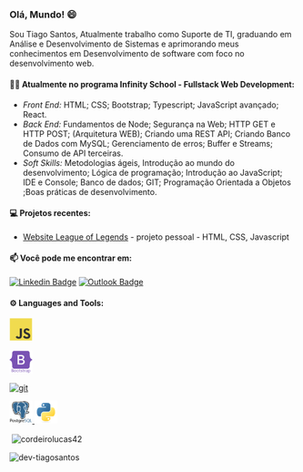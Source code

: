 ### Olá, Mundo! 😄

Sou Tiago Santos, Atualmente trabalho como Suporte de TI, graduando em Análise e Desenvolvimento de Sistemas e aprimorando meus conhecimentos em Desenvolvimento de software com foco no desenvolvimento web. 

#### 👨‍💻 **Atualmente no programa Infinity School - Fullstack Web Development:**

- *Front End:* HTML; CSS; Bootstrap; Typescript; JavaScript avançado; React.
- *Back End:* Fundamentos de Node; Segurança na Web; HTTP GET e HTTP POST; (Arquitetura WEB); Criando uma REST API; Criando Banco de Dados com MySQL; Gerenciamento de erros; Buffer e Streams; Consumo de API terceiras.
- *Soft Skills:* Metodologias ágeis, Introdução ao mundo do desenvolvimento; Lógica de programação; Introdução ao JavaScript; IDE e Console; Banco de dados; GIT; Programação Orientada a Objetos ;Boas práticas de desenvolvimento.

#### 💻 **Projetos recentes:**
- [Website League of Legends](https://github.com/dev-tiagosantos/League-of-legends-website-onepage) - projeto pessoal - HTML, CSS, Javascript


#### 📫 **Você pode me encontrar em:**

[![Linkedin Badge](https://img.shields.io/badge/-LinkedIn-blue?style=flat&logo=Linkedin&logoColor=white&link=https://www.linkedin.com/in/tiagosilvabr/)](https://www.linkedin.com/in/tiagosilvabr/)
[![Outlook Badge](https://img.shields.io/badge/-Outlook-267ACA?style=flat&logo=Microsoft-Outlook&logoColor=white&link=mailto:tiagosantos.dev@outlook.com)](mailto:tiagosantos.dev@outlook.com)

#### ⚙️ **Languages and Tools:**
<p align="left">
  

  <a href="https://developer.mozilla.org/en-US/docs/Web/JavaScript" target="_blank"> <img src="https://raw.githubusercontent.com/devicons/devicon/master/icons/javascript/javascript-original.svg" alt="javascript" width="40" height="40"/> </a> 
  
 <a href="https://getbootstrap.com" target="_blank"> <img src="https://raw.githubusercontent.com/devicons/devicon/master/icons/bootstrap/bootstrap-plain-wordmark.svg" alt="bootstrap" width="40" height="40"/> </a>

  <a href="https://git-scm.com/" target="_blank"> <img src="https://www.vectorlogo.zone/logos/git-scm/git-scm-icon.svg" alt="git" width="40" height="40"/> </a>
 
  
   
  <a href="https://www.postgresql.org" target="_blank"> <img src="https://raw.githubusercontent.com/devicons/devicon/master/icons/postgresql/postgresql-original-wordmark.svg" alt="postgresql" width="40" height="40"/> </a>
  <a href="https://www.python.org" target="_blank"> <img src="https://raw.githubusercontent.com/devicons/devicon/master/icons/python/python-original.svg" alt="python" width="40" height="40"/> </a>  
  
 
</p>

<p>&nbsp;<img align="center" src="https://github-readme-stats.vercel.app/api?username=dev-tiagosantos&show_icons=true&locale=en" alt="cordeirolucas42" /></p>

<p><img align="center" src="https://github-readme-streak-stats.herokuapp.com/?user=cordeirolucas42&" alt="dev-tiagosantos" /></p>
